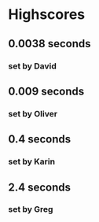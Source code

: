 # Highscores #

## **0.0038 seconds** ##
### set by David ###

## **0.009 seconds** ##
### set by Oliver ###

## **0.4 seconds** ##
### set by Karin ###

## **2.4 seconds** ##
### set by Greg ###
